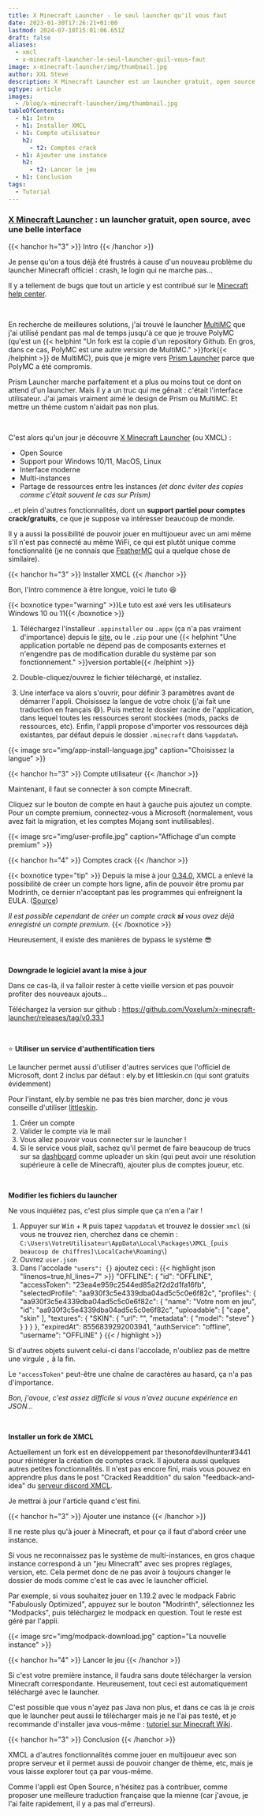```yaml
---
title: X Minecraft Launcher - le seul launcher qu'il vous faut
date: 2023-01-30T17:26:21+01:00
lastmod: 2024-07-10T15:01:06.651Z
draft: false
aliases:
  - xmcl
  - x-minecraft-launcher-le-seul-launcher-quil-vous-faut
image: x-minecraft-launcher/img/thumbnail.jpg
author: XXL Steve
description: X Minecraft Launcher est un launcher gratuit, open source, avec une interface stylée. On va voir comment l'installer.
ogtype: article
images:
  - /blog/x-minecraft-launcher/img/thumbnail.jpg
tableOfContents:
  - h1: Intro
  - h1: Installer XMCL
  - h1: Compte utilisateur
    h2:
      - t2: Comptes crack
  - h1: Ajouter une instance
    h2:
      - t2: Lancer le jeu
  - h1: Conclusion
tags:
  - Tutorial
---
```


### [X Minecraft Launcher](https://xmcl.app/fr) : un launcher gratuit, open source, avec une belle interface

{{< hanchor h="3" >}}
Intro
{{< /hanchor >}}

Je pense qu'on a tous déjà été frustrés à cause d'un nouveau problème du launcher Minecraft officiel : crash, le login qui ne marche pas...

Il y a tellement de bugs que tout un article y est contribué sur le [Minecraft help center](https://help.minecraft.net/hc/en-us/articles/6662588435597-Minecraft-Launcher-Troubleshooting-FAQ).

&nbsp;

En recherche de meilleures solutions, j'ai trouvé le launcher [MultiMC](https://multimc.org/) que j'ai utilisé pendant pas mal de temps jusqu'à ce que je trouve PolyMC (qu'est un {{< helphint "Un fork est la copie d'un repository Github. En gros, dans ce cas, PolyMC est une autre version de MultiMC." >}}fork{{< /helphint >}} de MultiMC), puis que je migre vers [Prism Launcher](https://prismlauncher.org) parce que PolyMC a été compromis.

Prism Launcher marche parfaitement et a plus ou moins tout ce dont on attend d'un launcher. Mais il y a un truc qui me gênait : c'était l'interface utilisateur. J'ai jamais vraiment aimé le design de Prism ou MultiMC. Et mettre un thème custom n'aidait pas non plus.

&nbsp;

C'est alors qu'un jour je découvre [X Minecraft Launcher](https://xmcl.app/fr) (ou XMCL) : 

- Open Source
- Support pour Windows 10/11, MacOS, Linux
- Interface moderne
- Multi-instances
- Partage de ressources entre les instances *(et donc éviter des copies comme c'était souvent le cas sur Prism)*

...et plein d'autres fonctionnalités, dont un **support partiel pour comptes crack/gratuits**, ce que je suppose va intéresser beaucoup de monde.

Il y a aussi la possibilité de pouvoir jouer en multijoueur avec un ami même s'il n'est pas connecté au même WiFi, ce qui est plutôt unique comme fonctionnalité (je ne connais que [FeatherMC](https://feathermc.com/) qui a quelque chose de similaire).

{{< hanchor h="3" >}}
Installer XMCL
{{< /hanchor >}}

Bon, l'intro commence à être longue, voici le tuto 😆

{{< boxnotice type="warning" >}}Le tuto est axé vers les utilisateurs Windows 10 ou 11{{< /boxnotice >}}

1. Téléchargez l'installeur `.appinstaller` ou `.appx` (ça n'a pas vraiment d'importance) depuis le [site](https://xmcl.app/fr), ou le `.zip` pour une {{< helphint "Une application portable ne dépend pas de composants externes et n'engendre pas de modification durable du système par son fonctionnement." >}}version portable{{< /helphint >}}

2. Double-cliquez/ouvrez le fichier téléchargé, et installez.

3. Une interface va alors s'ouvrir, pour définir 3 paramètres avant de démarrer l'appli. Choisissez la langue de votre choix (j'ai fait une traduction en français 😄). Puis mettez le dossier racine de l'application, dans lequel toutes les ressources seront stockées (mods, packs de ressources, etc). Enfin, l'appli propose d'importer vos ressources déjà existantes, par défaut depuis le dossier `.minecraft` dans `%appdata%`.

{{< image src="img/app-install-language.jpg" caption="Choisissez la langue"  >}}

{{< hanchor h="3" >}}
Compte utilisateur
{{< /hanchor >}}

Maintenant, il faut se connecter à son compte Minecraft.

Cliquez sur le bouton de compte en haut à gauche puis ajoutez un compte. Pour un compte premium, connectez-vous à Microsoft (normalement, vous avez fait la migration, et les comptes Mojang sont inutilisables).

{{< image src="img/user-profile.jpg" caption="Affichage d'un compte premium"  >}}

{{< hanchor h="4" >}}
Comptes crack
{{< /hanchor >}}

{{< boxnotice type="tip" >}}
Depuis la mise à jour [0.34.0](https://xmcl.app/fr/changelogs#0.34.0), XMCL a enlevé la possibilité de créer un compte hors ligne, afin de pouvoir être promu par Modrinth, ce dernier n'acceptant pas les programmes qui enfreignent la EULA. ([Source](/blog/x-minecraft-launcher/img/quote-crack.jpg))

*Il est possible cependant de créer un compte crack **si** vous avez déjà enregistré un compte premium.*
{{< /boxnotice >}}

Heureusement, il existe des manières de bypass le système 😎

&nbsp;

**Downgrade le logiciel avant la mise à jour**

Dans ce cas-là, il va falloir rester à cette vieille version et pas pouvoir profiter des nouveaux ajouts...

Téléchargez la version sur github : https://github.com/Voxelum/x-minecraft-launcher/releases/tag/v0.33.1

&nbsp;

⭐ **Utiliser un service d'authentification tiers**

Le launcher permet aussi d'utiliser d'autres services que l'officiel de Microsoft, dont 2 inclus par défaut : ely.by et littleskin.cn (qui sont gratuits évidemment)

Pour l'instant, ely.by semble ne pas très bien marcher, donc je vous conseille d'utiliser [littleskin](https://littleskin.cn).

1. Créer un compte
2. Valider le compte via le mail
3. Vous allez pouvoir vous connecter sur le launcher !
4. Si le service vous plaît, sachez qu'il permet de faire beaucoup de trucs sur sa [dashboard](https://littleskin.cn/user) comme uploader un skin (qui peut avoir une résolution supérieure à celle de Minecraft), ajouter plus de comptes joueur, etc.

&nbsp;

**Modifier les fichiers du launcher**

Ne vous inquiétez pas, c'est plus simple que ça n'en a l'air !

1. Appuyer sur <kbd>Win</kbd> + <kbd>R</kbd> puis tapez `%appdata%` et trouvez le dossier `xmcl` (si vous ne trouvez rien, cherchez dans ce chemin : `C:\Users\VotreUtilisateur\AppData\Local\Packages\XMCL_[puis beaucoup de chiffres]\LocalCache\Roaming\`)
2. Ouvrez `user.json`
3. Dans l'accolade `"users": {}` ajoutez ceci :
   {{< highlight json "linenos=true,hl_lines=7" >}}
   "OFFLINE": {
      "id": "OFFLINE",
      "accessToken": "23ea4e959c2544ed85a2f2d2d1fa16fb",
      "selectedProfile": "aa930f3c5e4339dba04ad5c5c0e6f82c",
      "profiles": {
        "aa930f3c5e4339dba04ad5c5c0e6f82c": {
          "name": "Votre nom en jeu",
          "id": "aa930f3c5e4339dba04ad5c5c0e6f82c",
          "uploadable": [
            "cape",
            "skin"
          ],
          "textures": {
            "SKIN": {
              "url": "",
              "metadata": {
                "model": "steve"
              }
            }
          }
        }
      },
      "expiredAt": 8556839292003941,
      "authService": "offline",
      "username": "OFFLINE"
    }
   {{< / highlight >}}

Si d'autres objets suivent celui-ci dans l'accolade, n'oubliez pas de mettre une virgule `,` à la fin.

Le `"accessToken"` peut-être une chaîne de caractères au hasard, ça n'a pas d'importance.

*Bon, j'avoue, c'est assez difficile si vous n'avez aucune expérience en JSON...*

&nbsp;

**Installer un fork de XMCL**

Actuellement un fork est en développement par thesonofdevilhunter#3441 pour réintégrer la création de comptes crack. Il ajoutera aussi quelques autres petites fonctionnalités. Il n'est pas encore fini, mais vous pouvez en apprendre plus dans le post "Cracked Readdition" du salon "feedback-and-idea" du [serveur discord XMCL](https://discord.gg/W5XVwYY7GQ).

Je mettrai à jour l'article quand c'est fini.

{{< hanchor h="3" >}}
Ajouter une instance
{{< /hanchor >}}

Il ne reste plus qu'à jouer à Minecraft, et pour ça il faut d'abord créer une instance.

Si vous ne reconnaissez pas le système de multi-instances, en gros chaque instance correspond à un "jeu Minecraft" avec ses propres réglages, version, etc. Cela permet donc de ne pas avoir à toujours changer le dossier de mods comme c'est le cas avec le launcher officiel.

Par exemple, si vous souhaitez jouer en 1.19.2 avec le modpack Fabric "Fabulously Optimized", appuyez sur le bouton "Modrinth", sélectionnez les "Modpacks", puis téléchargez le modpack en question. Tout le reste est géré par l'appli.

{{< image src="img/modpack-download.jpg" caption="La nouvelle instance"  >}}

{{< hanchor h="4" >}}
Lancer le jeu
{{< /hanchor >}}

Si c'est votre première instance, il faudra sans doute télécharger la version Minecraft correspondante. Heureusement, tout ceci est automatiquement téléchargé avec le launcher.

C'est possible que vous n'ayez pas Java non plus, et dans ce cas là je *crois* que le launcher peut aussi le télécharger mais je ne l'ai pas testé, et je recommande d'installer java vous-même : [tutoriel sur Minecraft Wiki](https://minecraft.fandom.com/wiki/Tutorials/Setting_up_a_server#Java).

{{< hanchor h="3" >}}
Conclusion
{{< /hanchor >}}

XMCL a d'autres fonctionnalités comme jouer en multijoueur avec son propre serveur et il permet aussi de pouvoir changer de thème, etc, mais je vous laisse explorer tout ça par vous-même.

Comme l'appli est Open Source, n'hésitez pas à contribuer, comme proposer une meilleure traduction française que la mienne (car j'avoue, je l'ai faite rapidement, il y a pas mal d'erreurs).
